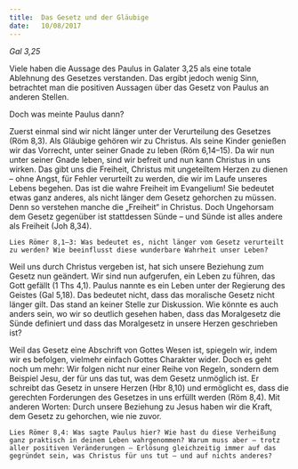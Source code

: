 ```yaml
---
title:  Das Gesetz und der Gläubige
date:   10/08/2017
---
```


_Gal 3,25_

Viele haben die Aussage des Paulus in Galater 3,25 als eine totale Ablehnung des Gesetzes verstanden. Das ergibt jedoch wenig Sinn, betrachtet man die positiven Aussagen über das Gesetz von Paulus an anderen Stellen.

Doch was meinte Paulus dann?

Zuerst einmal sind wir nicht länger unter der Verurteilung des Gesetzes (Röm 8,3). Als Gläubige gehören wir zu Christus. Als seine Kinder genießen wir das Vorrecht, unter seiner Gnade zu leben (Röm 6,14–15). Da wir nun unter seiner Gnade leben, sind wir befreit und nun kann Christus in uns wirken. Das gibt uns die Freiheit, Christus mit ungeteiltem Herzen zu dienen – ohne Angst, für Fehler verurteilt zu werden, die wir im Laufe unseres Lebens begehen. Das ist die wahre Freiheit im Evangelium! Sie bedeutet etwas ganz anderes, als nicht länger dem Gesetz gehorchen zu müssen. Denn so verstehen manche die „Freiheit“ in Christus. Doch Ungehorsam dem Gesetz gegenüber ist stattdessen Sünde – und Sünde ist alles andere als Freiheit (Joh 8,34).

`Lies Römer 8,1–3: Was bedeutet es, nicht länger vom Gesetz verurteilt zu werden? Wie beeinflusst diese wunderbare Wahrheit unser Leben?`

Weil uns durch Christus vergeben ist, hat sich unsere Beziehung zum Gesetz nun geändert. Wir sind nun aufgerufen, ein Leben zu führen, das Gott gefällt (1 Ths 4,1). Paulus nannte es ein Leben unter der Regierung des Geistes (Gal 5,18). Das bedeutet nicht, dass das moralische Gesetz nicht länger gilt. Das stand an keiner Stelle zur Diskussion. Wie könnte es auch anders sein, wo wir so deutlich gesehen haben, dass das Moralgesetz die Sünde definiert und dass das Moralgesetz in unsere Herzen geschrieben ist?

Weil das Gesetz eine Abschrift von Gottes Wesen ist, spiegeln wir, indem wir es befolgen, vielmehr einfach Gottes Charakter wider. Doch es geht noch um mehr: Wir folgen nicht nur einer Reihe von Regeln, sondern dem Beispiel Jesu, der für uns das tut, was dem Gesetz unmöglich ist. Er schreibt das Gesetz in unsere Herzen (Hbr 8,10) und ermöglicht es, dass die gerechten Forderungen des Gesetzes in uns erfüllt werden (Röm 8,4). Mit anderen Worten: Durch unsere Beziehung zu Jesus haben wir die Kraft, dem Gesetz zu gehorchen, wie nie zuvor.

`Lies Römer 8,4: Was sagte Paulus hier? Wie hast du diese Verheißung ganz praktisch in deinem Leben wahrgenommen? Warum muss aber – trotz aller positiven Veränderungen – Erlösung gleichzeitig immer auf das gegründet sein, was Christus für uns tut – und auf nichts anderes?`